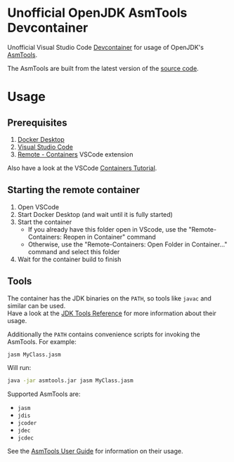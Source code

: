 # Unofficial OpenJDK AsmTools Devcontainer
Unofficial Visual Studio Code [Devcontainer](https://code.visualstudio.com/docs/remote/containers-tutorial) for usage of OpenJDK's [AsmTools](https://wiki.openjdk.java.net/display/CodeTools/asmtools).

The AsmTools are built from the latest version of the [source code](https://github.com/openjdk/asmtools).

# Usage
## Prerequisites
1. [Docker Desktop](https://www.docker.com/products/docker-desktop)
2. [Visual Studio Code](https://code.visualstudio.com/)
3. [Remote - Containers](https://marketplace.visualstudio.com/items?itemName=ms-vscode-remote.remote-containers) VSCode extension

Also have a look at the VSCode [Containers Tutorial](https://code.visualstudio.com/docs/remote/containers-tutorial).

## Starting the remote container
1. Open VSCode
2. Start Docker Desktop (and wait until it is fully started)
3. Start the container
    - If you already have this folder open in VScode, use the "Remote-Containers: Reopen in Container" command
    - Otherwise, use the "Remote-Containers: Open Folder in Container..." command and select this folder
4. Wait for the container build to finish

## Tools
The container has the JDK binaries on the `PATH`, so tools like `javac` and similar can be used.  
Have a look at the [JDK Tools Reference](https://docs.oracle.com/en/java/javase/11/tools/tools-and-command-reference.html) for more information about their usage.

Additionally the `PATH` contains convenience scripts for invoking the AsmTools. For example:
```bash
jasm MyClass.jasm
```

Will run:
```bash
java -jar asmtools.jar jasm MyClass.jasm
```

Supported AsmTools are:
- `jasm`
- `jdis`
- `jcoder`
- `jdec`
- `jcdec`

See the [AsmTools User Guide](https://wiki.openjdk.java.net/display/CodeTools/AsmTools+User+Guide) for information on their usage.
